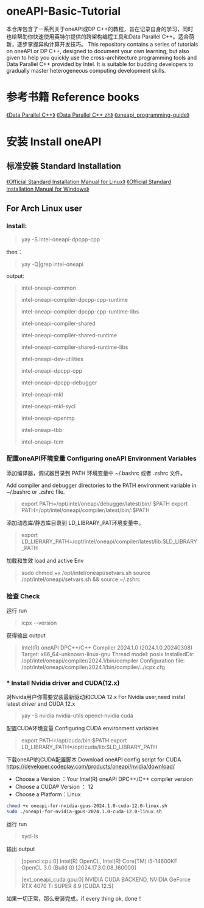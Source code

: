 # oneAPI-Basic-Tutorial
 本仓库包含了一系列关于oneAPI或DP C++的教程，旨在记录自身的学习，同时也给帮助你快速使用英特尔提供的跨架构编程工具和Data Parallel C++。适合萌新，逐步掌握异构计算开发技巧。
 This repository contains a series of tutorials on oneAPI or DP C++, designed to document your own learning, but also given to help you quickly use the cross-architecture programming tools and Data Parallel C++ provided by Intel. It is suitable for budding developers to gradually master heterogeneous computing development skills.

# 参考书籍 Reference books
 [《Data Parallel C++》](https://link.springer.com/book/10.1007/978-1-4842-5574-2)
 [《Data Parallel C++ zh》](https://github.com/xiaoweiChen/Data-Paralle-Cpp/releases/tag/0.0.1)
[ 《oneapi_programming-guide》](./pdf/oneapi_programming-guide_2024.2-771723-824015.pdf)
# 安装 Install oneAPI

## 标准安装 Standard Installation 

[《Official Standard Installation Manual for Linux》](./pdf/oneapi_installation-guide-linux_2024.2-766279-824598.pdf)
[《Official Standard Installation Manual for Windows》](./pdf/oneapi_installation-guide-windows_2024.2-766284-824599.pdf)

 ## For Arch Linux user
 
 ### Install:
> yay -S intel-oneapi-dpcpp-cpp

then：
>yay -Q|grep intel-oneapi

output:
>  intel-oneapi-common
>  
>  intel-oneapi-compiler-dpcpp-cpp-runtime
>  
>  intel-oneapi-compiler-dpcpp-cpp-runtime-libs
>  
>  intel-oneapi-compiler-shared
>  
>  intel-oneapi-compiler-shared-runtime
>  
>  intel-oneapi-compiler-shared-runtime-libs
>  
>  intel-oneapi-dev-utilities
>  
>  intel-oneapi-dpcpp-cpp
>  
>  intel-oneapi-dpcpp-debugger
>  
>  intel-oneapi-mkl 
>  
>  intel-oneapi-mkl-sycl
>  
>  intel-oneapi-openmp
>  
>  intel-oneapi-tbb 
>  
>  intel-oneapi-tcm

### 配置oneAPI环境变量 Configuring oneAPI Environment Variables 

添加编译器，调试器目录到 PATH 环境变量中 ~/.bashrc 或者 .zshrc 文件。

Add compiler and debugger directories to the PATH environment variable in ~/.bashrc or .zshrc file.

> export PATH=/opt/intel/oneapi/debugger/latest/bin/:\$PATH
> export PATH=/opt/intel/oneapi/compiler/latest/bin/:\$PATH

添加动态库/静态库目录到 LD_LIBRARY_PAT环境变量中。

>export LD_LIBRARY_PATH=/opt/intel/oneapi/compiler/latest/lib:$LD_LIBRARY_PATH

加载和生效 load and active Env 

> sudo chmod +x /opt/intel/oneapi/setvars.sh
> source /opt/intel/oneapi/setvars.sh &&  source ~/.zshrc   
### 检查 Check

运行 run
>  icpx --version

获得输出 output
>  Intel(R) oneAPI DPC++/C++ Compiler 2024.1.0 (2024.1.0.20240308)
>  Target: x86_64-unknown-linux-gnu
>  Thread model: posix
>  InstalledDir: /opt/intel/oneapi/compiler/2024.1/bin/compiler
>  Configuration file: /opt/intel/oneapi/compiler/2024.1/bin/compiler/../icpx.cfg


### * Install Nvidia driver and CUDA(12.x)
对Nvida用户你需要安装最新驱动和CUDA 12.x
For Nvidia user,need instal latest driver and CUDA 12.x
> yay -S nvidia nvidia-utils opencl-nvidia cuda

配置CUDA环境变量  Configuring CUDA environment variables 

> export PATH=/opt/cuda/bin:\$PATH
> export LD_LIBRARY_PATH=/opt/cuda/lib:\$LD_LIBRARY_PATH

下载oneAPI的CUDA配置脚本 Download oneAPI config script for CUDA
 https://developer.codeplay.com/products/oneapi/nvidia/download/

+ Choose a Version ：Your Intel(R) oneAPI DPC++/C++ compiler version
+ Choose a CUDA® Version ： 12
+ Choose a Platform：Linux

```sh
chmod +x oneapi-for-nvidia-gpus-2024.1.0-cuda-12.0-linux.sh
sudo ./oneapi-for-nvidia-gpus-2024.1.0-cuda-12.0-linux.sh
```

运行 run 
> sycl-ls 

输出 output
>  \[opencl:cpu:0\] Intel(R) OpenCL, Intel(R) Core(TM) i5-14600KF OpenCL 3.0 (Build 0)  \[2024.17.3.0.08_160000\]
>  
>  \[ext_oneapi_cuda:gpu:0\] NVIDIA CUDA BACKEND, NVIDIA GeForce RTX 4070 Ti SUPER 8.9  \[CUDA 12.5\]

如果一切正常，那么安装完成。if every thing ok, done！